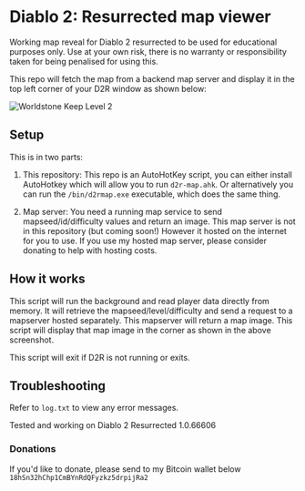 # Diablo 2: Resurrected map viewer

Working map reveal for Diablo 2 resurrected to be used for educational purposes only.
Use at your own risk, there is no warranty or responsibility taken for being penalised for using this.

This repo will fetch the map from a backend map server and display it in the top left corner of your D2R window as shown below:

![Worldstone Keep Level 2](worldstonekeep2.png)

## Setup

This is in two parts:

1. This repository:
This repo is an AutoHotKey script, you can either install AutoHotkey which will allow you to run `d2r-map.ahk`.
Or alternatively you can run the `/bin/d2rmap.exe` executable, which does the same thing.

2. Map server:
You need a running map service to send mapseed/id/difficulty values and return an image.
This map server is not in this repository (but coming soon!)
However it hosted on the internet for you to use.
If you use my hosted map server, please consider donating to help with hosting costs.

## How it works

This script will run the background and read player data directly from memory.
It will retrieve the mapseed/level/difficulty and send a request to a mapserver hosted separately.
This mapserver will return a map image.
This script will display that map image in the corner as shown in the above screenshot.

This script will exit if D2R is not running or exits.

## Troubleshooting

Refer to `log.txt` to view any error messages.

Tested and working on Diablo 2 Resurrected 1.0.66606

### Donations

If you'd like to donate, please send to my Bitcoin wallet below
`18hSn32hChp1CmBYnRdQFyzkz5drpijRa2`  
